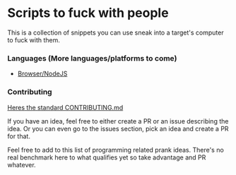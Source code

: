 # Scripts to fuck with people
This is a collection of snippets you can use sneak into a target's computer to fuck with them.

### Languages (More languages/platforms to come)
* [Browser/NodeJS](./javascript/)

### Contributing
[Heres the standard CONTRIBUTING.md](./CONTRIBUTING.md)

If you have an idea, feel free to either create a PR or an issue describing the idea. Or you can even go to the issues section, pick an idea and create a PR for that.

Feel free to add to this list of programming related prank ideas. There's no real benchmark here to what qualifies yet so take advantage and PR whatever.

